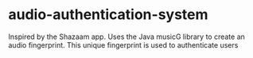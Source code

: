 # audio-authentication-system
Inspired by the Shazaam app. Uses the Java musicG library to create an audio fingerprint. This unique fingerprint is used to authenticate users

